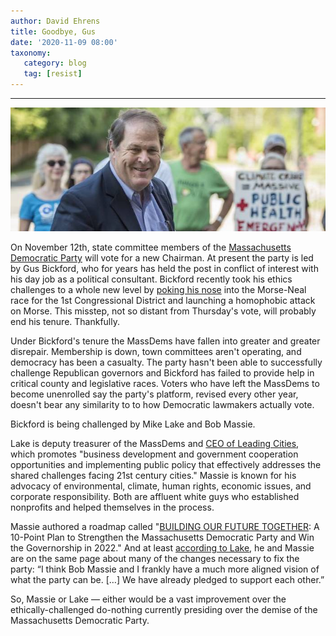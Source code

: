 ```yaml
---
author: David Ehrens
title: Goodbye, Gus
date: '2020-11-09 08:00'
taxonomy:
   category: blog
   tag: [resist]
---
```

---

![](bickford.jpg)

On November 12th, state committee members of the [Massachusetts Democratic Party](https://massdems.org/) will vote for a new Chairman. At present the party is led by Gus Bickford, who for years has held the post in conflict of interest with his day job as a political consultant. Bickford recently took his ethics challenges to a whole new level by [poking his nose](https://www.gazettenet.com/Democrat-investigation-finds-party-chair-interfered-in-1st-Congressional-race-37177026) into the Morse-Neal race for the 1st Congressional District and launching a homophobic attack on Morse. This misstep, not so distant from Thursday's vote, will probably end his tenure. Thankfully.

Under Bickford's tenure the MassDems have fallen into greater and greater disrepair. Membership is down, town committees aren't operating, and democracy has been a casualty. The party hasn't been able to successfully challenge Republican governors and Bickford has failed to provide help in critical county and legislative races. Voters who have left the MassDems to become unenrolled say the party's platform, revised every other year, doesn't bear any similarity to to how Democratic lawmakers actually vote.

Bickford is being challenged by Mike Lake and Bob Massie.

Lake is deputy treasurer of the MassDems and [CEO of Leading Cities](https://leadingcities.org/about/3cb7971f-8bf3-4299-b363-77ea2b24d477), which promotes "business development and government cooperation opportunities and implementing public policy that effectively addresses the shared challenges facing 21st century cities." Massie is known for his advocacy of environmental, climate, human rights, economic issues, and corporate responsibility. Both are affluent white guys who established nonprofits and helped themselves in the process.

Massie authored a roadmap called "[BUILDING OUR FUTURE TOGETHER](https://mcusercontent.com/b75ea8e2943b1bf5a1f397b67/files/4da51613-a40f-4a21-b2da-deee4b12239b/Bob_Massie_Building_Our_Future_Together_November_2020.01.pdf): A 10-Point Plan to Strengthen the Massachusetts Democratic Party and Win the Governorship in 2022." And at least [according to Lake](https://www.tauntongazette.com/news/20201019/massachusetts-democrats-already-planning-for-well-beyond-2020), he and Massie are on the same page about many of the changes necessary to fix the party: “I think Bob Massie and I frankly have a much more aligned vision of  what the party can be. […] We have already pledged to support each other.”

So, Massie or Lake — either would be a vast improvement over the ethically-challenged do-nothing currently presiding over the demise of the Massachusetts Democratic Party.


